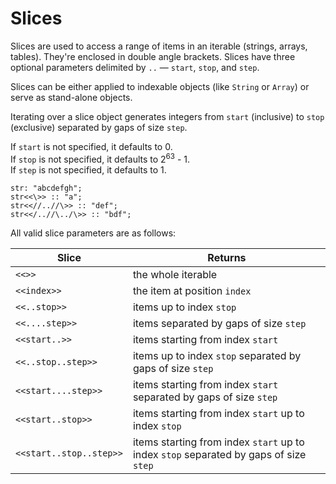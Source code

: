 # Slices

Slices are used to access a range of items in an iterable (strings, arrays,
tables). They're enclosed in double angle brackets.
Slices have three optional parameters delimited by `..`
— `start`, `stop`, and `step`.

Slices can be either applied to indexable objects (like `String` or `Array`)
or serve as stand-alone objects.

Iterating over a slice object generates integers from `start` (inclusive)
to `stop` (exclusive) separated by gaps of size `step`.

If `start` is not specified, it defaults to 0.  
If `stop` is not specified, it defaults to 2<sup>63</sup> - 1.  
If `step` is not specified, it defaults to 1. 

```sm
str: "abcdefgh";
str<<\>> :: "a";
str<<//..//\>> :: "def";
str<</..//\../\>> :: "bdf";
```

All valid slice parameters are as follows:

Slice                   | Returns
---                     | ---
`<<>>`                  | the whole iterable
`<<index>>`             | the item at position `index`
`<<..stop>>`            | items up to index `stop`
`<<....step>>`          | items separated by gaps of size `step`
`<<start..>>`           | items starting from index `start`
`<<..stop..step>>`      | items up to index `stop` separated by gaps of size `step`
`<<start....step>>`     | items starting from index `start` separated by gaps of size `step`
`<<start..stop>>`       | items starting from index `start` up to index `stop`
`<<start..stop..step>>` | items starting from index `start` up to index `stop` separated by gaps of size `step`
